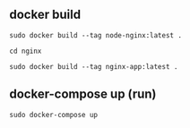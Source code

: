 
## docker build
```sudo docker build --tag node-nginx:latest .```

```cd nginx```

```sudo docker build --tag nginx-app:latest .```

## docker-compose up (run)
```sudo docker-compose up```
